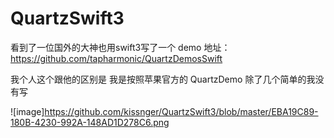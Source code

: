 # QuartzSwift3

看到了一位国外的大神也用swift3写了一个 demo 地址：https://github.com/tapharmonic/QuartzDemosSwift    

我个人这个跟他的区别是 我是按照苹果官方的 QuartzDemo 除了几个简单的我没有写

 ![image]https://github.com/kissnger/QuartzSwift3/blob/master/EBA19C89-180B-4230-992A-148AD1D278C6.png

